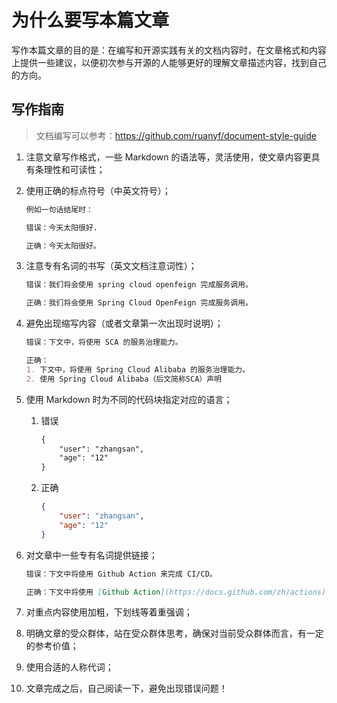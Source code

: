 # 为什么要写本篇文章

写作本篇文章的目的是：在编写和开源实践有关的文档内容时，在文章格式和内容上提供一些建议，以便初次参与开源的人能够更好的理解文章描述内容，找到自己的方向。

## 写作指南

> 文档编写可以参考：https://github.com/ruanyf/document-style-guide

1. 注意文章写作格式，一些 Markdown 的语法等，灵活使用，使文章内容更具有条理性和可读性；

   

2. 使用正确的标点符号（中英文符号）；

   ```markdown
   例如一句话结尾时：
   
   错误：今天太阳很好.
   
   正确：今天太阳很好。
   ```

3. 注意专有名词的书写（英文文档注意词性）；

   ```markdown
   错误：我们将会使用 spring cloud openfeign 完成服务调用。
   
   正确：我们将会使用 Spring Cloud OpenFeign 完成服务调用。
   ```

4. 避免出现缩写内容（或者文章第一次出现时说明）；

   ```markdown
   错误：下文中，将使用 SCA 的服务治理能力。
   
   正确：
   1. 下文中，将使用 Spring Cloud Alibaba 的服务治理能力。
   2. 使用 Spring Cloud Alibaba（后文简称SCA）声明

5. 使用 Markdown 时为不同的代码块指定对应的语言；

   1. 错误

      ```xml
      {
          "user": "zhangsan",
          "age": "12"
      }
      ```

   2. 正确

      ```json
      {
          "user": "zhangsan",
          "age": "12"
      }
      ```

6. 对文章中一些专有名词提供链接；

   ```markdown
   错误：下文中将使用 Github Action 来完成 CI/CD。
   
   正确：下文中将使用 [Github Action](https://docs.github.com/zh/actions) 来完成 [CI/CD](https://www.redhat.com/en/topics/devops/what-is-ci-cd)。
   ```

7. 对重点内容使用加粗，下划线等着重强调；



8. 明确文章的受众群体，站在受众群体思考，确保对当前受众群体而言，有一定的参考价值；



9. 使用合适的人称代词；



10. 文章完成之后，自己阅读一下，避免出现错误问题！

